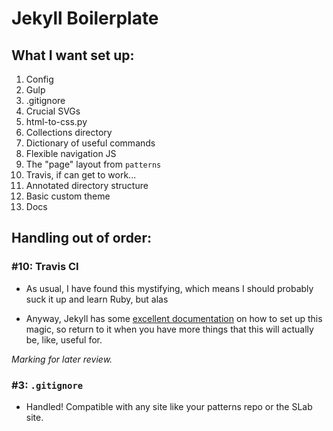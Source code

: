 # Jekyll Boilerplate 

## What I want set up:

1. Config
2. Gulp
3. .gitignore
4. Crucial SVGs
5. html-to-css.py
6. Collections directory
7. Dictionary of useful commands
8. Flexible navigation JS
9. The "page" layout from `patterns`
10. Travis, if can get to work...
11. Annotated directory structure
12. Basic custom theme
13. Docs

## Handling out of order:

### #10: Travis CI

- As usual, I have found this mystifying, which means I should probably suck it up and learn Ruby, but alas

- Anyway, Jekyll has some [excellent documentation](https://jekyllrb.com/docs/continuous-integration/travis-ci/) on how to set up this magic, so return to it when you have more things that this will actually be, like, useful for.

*Marking for later review.*

### #3: `.gitignore`

- Handled! Compatible with any site like your patterns repo or the SLab site.